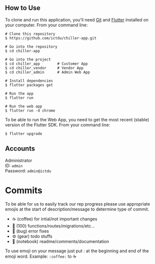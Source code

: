 ## How to Use
To clone and run this application, you'll need [Git](https://git-scm.com/) and [Flutter](https://flutter.dev/docs/get-started/install) installed on your computer. From your command line:

```
# Clone this repository
$ https://github.com/ictdu/chiller-app.git

# Go into the repository
$ cd chiller-app

# Go into the project
$ cd chiller_app        # Customer App
$ cd chiller_vendor     # Vendor App
$ cd chiller_admin      # Admin Web App

# Install dependencies
$ flutter packages get

# Run the app
$ flutter run

# Run the web app
$ flutter run -d chrome
```

To be able to run the Web App, you need to get the most recent (stable) version of the Flutter SDK. From your command line:

```
$ flutter upgrade
```

## Accounts
Administrator    
ID: `admin`  
Password: `admin@ictdu`

# Commits
To be able for us to easily track our rep progress please use appropriate emojis at the start of description/message to determine type of commit.

* :coffee: (coffee) for intial/not important changes
* :100: (100) functions/routes/migrations/etc...
* :bug: (bug) error fixes
* :gear: (gear) todo stuffs
* :notebook: (notebook) readme/comments/documentation

To use emoji on your message just put : at the beginning and end of the emoji word.
Example: `:coffee:` to :coffee: 
